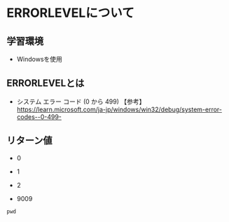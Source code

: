 # ERRORLEVELについて

## 学習環境
* Windowsを使用

## ERRORLEVELとは

* システム エラー コード (0 から 499)
【参考】
<https://learn.microsoft.com/ja-jp/windows/win32/debug/system-error-codes--0-499->

## リターン値 
* 0

  
* 1
* 2


* 9009

```
pwd
```
